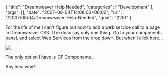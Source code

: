 {
	"title": "Dreamweaver Help Needed",
	"categories": [
		"Development"
	],
	"tags": [],
	"date": "2007-08-04T14:08:00+06:00",
	"url": "/2007/08/04/Dreamweaver-Help-Needed",
	"guid": "2251"
}

For the life of me I can't figure out how to add a web service call to a page in Dreamweaver CS3. The docs say only one thing. Go to your components panel, and select Web Services from the drop down. But when I click here...

<img src="http://www.raymondcamden.com/images/dwcs.png">

The only option I have is CF Components.

Any idea why?